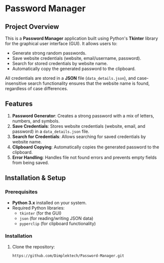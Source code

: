 # Password Manager

## Project Overview

This is a **Password Manager** application built using Python's **Tkinter** library for the graphical user interface (GUI). It allows users to:
- Generate strong random passwords.
- Save website credentials (website, email/username, password).
- Search for stored credentials by website name.
- Automatically copy the generated password to the clipboard.

All credentials are stored in a **JSON** file (`data_details.json`), and case-insensitive search functionality ensures that the website name is found, regardless of case differences.

## Features
1. **Password Generator**: Creates a strong password with a mix of letters, numbers, and symbols.
2. **Save Credentials**: Stores website credentials (website, email, and password) in a `data_details.json` file.
3. **Search for Credentials**: Allows searching for saved credentials by website name.
4. **Clipboard Copying**: Automatically copies the generated password to the clipboard.
5. **Error Handling**: Handles file not found errors and prevents empty fields from being saved.

## Installation & Setup

### Prerequisites
- **Python 3.x** installed on your system.
- Required Python libraries:
  - `tkinter` (for the GUI)
  - `json` (for reading/writing JSON data)
  - `pyperclip` (for clipboard functionality)

### Installation
1. Clone the repository:
   ```bash
   https://github.com/Dimplektech/Password-Manager.git
